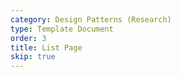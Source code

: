 ```yaml
---
category: Design Patterns (Research)
type: Template Document
order: 3
title: List Page
skip: true
---
```

